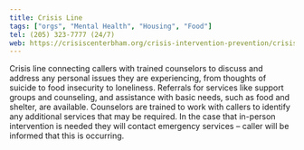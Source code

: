 ```yaml
---
title: Crisis Line
tags: ["orgs", "Mental Health", "Housing", "Food"]
tel: (205) 323-7777 (24/7)
web: https://crisiscenterbham.org/crisis-intervention-prevention/crisis-line/
---
```


Crisis line connecting callers with trained counselors to discuss and address any personal issues they are experiencing, from thoughts of suicide to food insecurity to loneliness. Referrals for services like support groups and counseling, and assistance with basic needs, such as food and shelter, are available. Counselors are trained to work with callers to identify any additional services that may be required. In the case that in-person intervention is needed they will contact emergency services – caller will be informed that this is occurring.
